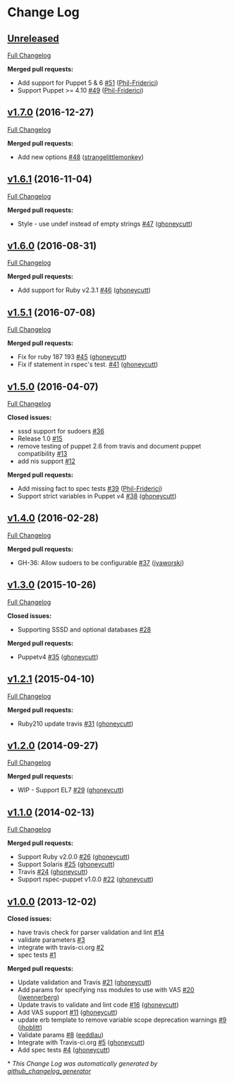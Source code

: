 # Change Log

## [Unreleased](https://github.com/ghoneycutt/puppet-module-nsswitch/tree/HEAD)

[Full Changelog](https://github.com/ghoneycutt/puppet-module-nsswitch/compare/v1.7.0...HEAD)

**Merged pull requests:**

- Add support for Puppet 5 & 6 [\#51](https://github.com/ghoneycutt/puppet-module-nsswitch/pull/51) ([Phil-Friderici](https://github.com/Phil-Friderici))
- Support Puppet \>= 4.10 [\#49](https://github.com/ghoneycutt/puppet-module-nsswitch/pull/49) ([Phil-Friderici](https://github.com/Phil-Friderici))

## [v1.7.0](https://github.com/ghoneycutt/puppet-module-nsswitch/tree/v1.7.0) (2016-12-27)
[Full Changelog](https://github.com/ghoneycutt/puppet-module-nsswitch/compare/v1.6.1...v1.7.0)

**Merged pull requests:**

- Add new options [\#48](https://github.com/ghoneycutt/puppet-module-nsswitch/pull/48) ([strangelittlemonkey](https://github.com/strangelittlemonkey))

## [v1.6.1](https://github.com/ghoneycutt/puppet-module-nsswitch/tree/v1.6.1) (2016-11-04)
[Full Changelog](https://github.com/ghoneycutt/puppet-module-nsswitch/compare/v1.6.0...v1.6.1)

**Merged pull requests:**

- Style - use undef instead of empty strings [\#47](https://github.com/ghoneycutt/puppet-module-nsswitch/pull/47) ([ghoneycutt](https://github.com/ghoneycutt))

## [v1.6.0](https://github.com/ghoneycutt/puppet-module-nsswitch/tree/v1.6.0) (2016-08-31)
[Full Changelog](https://github.com/ghoneycutt/puppet-module-nsswitch/compare/v1.5.1...v1.6.0)

**Merged pull requests:**

- Add support for Ruby v2.3.1 [\#46](https://github.com/ghoneycutt/puppet-module-nsswitch/pull/46) ([ghoneycutt](https://github.com/ghoneycutt))

## [v1.5.1](https://github.com/ghoneycutt/puppet-module-nsswitch/tree/v1.5.1) (2016-07-08)
[Full Changelog](https://github.com/ghoneycutt/puppet-module-nsswitch/compare/v1.5.0...v1.5.1)

**Merged pull requests:**

- Fix for ruby 187 193 [\#45](https://github.com/ghoneycutt/puppet-module-nsswitch/pull/45) ([ghoneycutt](https://github.com/ghoneycutt))
- Fix if statement in rspec's test. [\#41](https://github.com/ghoneycutt/puppet-module-nsswitch/pull/41) ([ghoneycutt](https://github.com/ghoneycutt))

## [v1.5.0](https://github.com/ghoneycutt/puppet-module-nsswitch/tree/v1.5.0) (2016-04-07)
[Full Changelog](https://github.com/ghoneycutt/puppet-module-nsswitch/compare/v1.4.0...v1.5.0)

**Closed issues:**

- sssd support for sudoers [\#36](https://github.com/ghoneycutt/puppet-module-nsswitch/issues/36)
- Release 1.0 [\#15](https://github.com/ghoneycutt/puppet-module-nsswitch/issues/15)
- remove testing of puppet 2.6 from travis and document puppet compatibility [\#13](https://github.com/ghoneycutt/puppet-module-nsswitch/issues/13)
- add nis support [\#12](https://github.com/ghoneycutt/puppet-module-nsswitch/issues/12)

**Merged pull requests:**

- Add missing fact to spec tests [\#39](https://github.com/ghoneycutt/puppet-module-nsswitch/pull/39) ([Phil-Friderici](https://github.com/Phil-Friderici))
- Support strict variables in Puppet v4 [\#38](https://github.com/ghoneycutt/puppet-module-nsswitch/pull/38) ([ghoneycutt](https://github.com/ghoneycutt))

## [v1.4.0](https://github.com/ghoneycutt/puppet-module-nsswitch/tree/v1.4.0) (2016-02-28)
[Full Changelog](https://github.com/ghoneycutt/puppet-module-nsswitch/compare/v1.3.0...v1.4.0)

**Merged pull requests:**

- GH-36: Allow sudoers to be configurable [\#37](https://github.com/ghoneycutt/puppet-module-nsswitch/pull/37) ([jyaworski](https://github.com/jyaworski))

## [v1.3.0](https://github.com/ghoneycutt/puppet-module-nsswitch/tree/v1.3.0) (2015-10-26)
[Full Changelog](https://github.com/ghoneycutt/puppet-module-nsswitch/compare/v1.2.1...v1.3.0)

**Closed issues:**

- Supporting SSSD and optional databases [\#28](https://github.com/ghoneycutt/puppet-module-nsswitch/issues/28)

**Merged pull requests:**

- Puppetv4 [\#35](https://github.com/ghoneycutt/puppet-module-nsswitch/pull/35) ([ghoneycutt](https://github.com/ghoneycutt))

## [v1.2.1](https://github.com/ghoneycutt/puppet-module-nsswitch/tree/v1.2.1) (2015-04-10)
[Full Changelog](https://github.com/ghoneycutt/puppet-module-nsswitch/compare/v1.2.0...v1.2.1)

**Merged pull requests:**

- Ruby210 update travis [\#31](https://github.com/ghoneycutt/puppet-module-nsswitch/pull/31) ([ghoneycutt](https://github.com/ghoneycutt))

## [v1.2.0](https://github.com/ghoneycutt/puppet-module-nsswitch/tree/v1.2.0) (2014-09-27)
[Full Changelog](https://github.com/ghoneycutt/puppet-module-nsswitch/compare/v1.1.0...v1.2.0)

**Merged pull requests:**

- WIP - Support EL7 [\#29](https://github.com/ghoneycutt/puppet-module-nsswitch/pull/29) ([ghoneycutt](https://github.com/ghoneycutt))

## [v1.1.0](https://github.com/ghoneycutt/puppet-module-nsswitch/tree/v1.1.0) (2014-02-13)
[Full Changelog](https://github.com/ghoneycutt/puppet-module-nsswitch/compare/v1.0.0...v1.1.0)

**Merged pull requests:**

- Support Ruby v2.0.0 [\#26](https://github.com/ghoneycutt/puppet-module-nsswitch/pull/26) ([ghoneycutt](https://github.com/ghoneycutt))
- Support Solaris [\#25](https://github.com/ghoneycutt/puppet-module-nsswitch/pull/25) ([ghoneycutt](https://github.com/ghoneycutt))
- Travis [\#24](https://github.com/ghoneycutt/puppet-module-nsswitch/pull/24) ([ghoneycutt](https://github.com/ghoneycutt))
- Support rspec-puppet v1.0.0 [\#22](https://github.com/ghoneycutt/puppet-module-nsswitch/pull/22) ([ghoneycutt](https://github.com/ghoneycutt))

## [v1.0.0](https://github.com/ghoneycutt/puppet-module-nsswitch/tree/v1.0.0) (2013-12-02)
**Closed issues:**

- have travis check for parser validation and lint [\#14](https://github.com/ghoneycutt/puppet-module-nsswitch/issues/14)
- validate parameters [\#3](https://github.com/ghoneycutt/puppet-module-nsswitch/issues/3)
- integrate with travis-ci.org [\#2](https://github.com/ghoneycutt/puppet-module-nsswitch/issues/2)
- spec tests [\#1](https://github.com/ghoneycutt/puppet-module-nsswitch/issues/1)

**Merged pull requests:**

- Update validation and Travis [\#21](https://github.com/ghoneycutt/puppet-module-nsswitch/pull/21) ([ghoneycutt](https://github.com/ghoneycutt))
- Add params for specifying nss modules to use with VAS [\#20](https://github.com/ghoneycutt/puppet-module-nsswitch/pull/20) ([jwennerberg](https://github.com/jwennerberg))
- Update travis to validate and lint code [\#16](https://github.com/ghoneycutt/puppet-module-nsswitch/pull/16) ([ghoneycutt](https://github.com/ghoneycutt))
- Add VAS support [\#11](https://github.com/ghoneycutt/puppet-module-nsswitch/pull/11) ([ghoneycutt](https://github.com/ghoneycutt))
- update erb template to remove variable scope deprecation warnings [\#9](https://github.com/ghoneycutt/puppet-module-nsswitch/pull/9) ([jhoblitt](https://github.com/jhoblitt))
- Validate params [\#8](https://github.com/ghoneycutt/puppet-module-nsswitch/pull/8) ([eeddlau](https://github.com/eeddlau))
- Integrate with Travis-ci.org [\#5](https://github.com/ghoneycutt/puppet-module-nsswitch/pull/5) ([ghoneycutt](https://github.com/ghoneycutt))
- Add spec tests [\#4](https://github.com/ghoneycutt/puppet-module-nsswitch/pull/4) ([ghoneycutt](https://github.com/ghoneycutt))



\* *This Change Log was automatically generated by [github_changelog_generator](https://github.com/skywinder/Github-Changelog-Generator)*